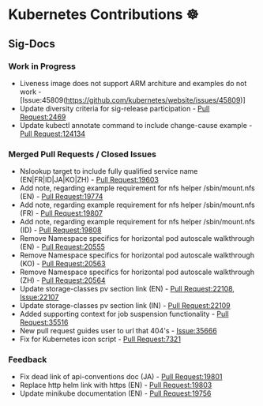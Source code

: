 # Kubernetes Contributions ☸️

## Sig-Docs

### Work in Progress

- Liveness image does not support ARM architure and examples do not work - [Issue:45809(https://github.com/kubernetes/website/issues/45809)]
- Update diversity criteria for sig-release participation - [Pull Request:2469](https://github.com/kubernetes/sig-release/pull/2469)
- Update kubectl annotate command to include change-cause example - [Pull Request:124134](https://github.com/kubernetes/kubernetes/pull/124134)

### Merged Pull Requests / Closed Issues

- Nslookup target to include fully qualified service name (EN|FR|ID|JA|KO|ZH) - [Pull Request:19603](https://github.com/kubernetes/website/pull/19603)
- Add note, regarding example requirement for nfs helper /sbin/mount.nfs (EN) - [Pull Request:19774](https://github.com/kubernetes/website/pull/19774)
- Add note, regarding example requirement for nfs helper /sbin/mount.nfs (FR) - [Pull Request:19807](https://github.com/kubernetes/website/pull/19807)
- Add note, regarding example requirement for nfs helper /sbin/mount.nfs (ID) - [Pull Request:19808](https://github.com/kubernetes/website/pull/19808)
- Remove Namespace specifics for horizontal pod autoscale walkthrough (EN) - [Pull Request:20555](https://github.com/kubernetes/website/pull/20555)
- Remove Namespace specifics for horizontal pod autoscale walkthrough (KO) - [Pull Request:20563](https://github.com/kubernetes/website/pull/20563)
- Remove Namespace specifics for horizontal pod autoscale walkthrough (ZH) - [Pull Request:20564](https://github.com/kubernetes/website/pull/20564)
- Update storage-classes pv section link (EN) - [Pull Request:22108](https://github.com/kubernetes/website/pull/22108), [Issue:22107](https://github.com/kubernetes/website/issues/22107)
- Update storage-classes pv section link (IN) - [Pull Request:22109](https://github.com/kubernetes/website/pull/22109)
- Added supporting context for job suspension functionality - [Pull Request:35516](https://github.com/kubernetes/website/pull/35516)
- New pull request guides user to url that 404's - [Issue:35666](https://github.com/kubernetes/website/issues/35666)
- Fix for Kubernetes icon script - [Pull Request:7321](https://github.com/kubernetes/community/pull/7321)

### Feedback

- Fix dead link of api-conventions doc (JA) - [Pull Request:19801](https://github.com/kubernetes/website/pull/19801)
- Replace http helm link with https (EN) - [Pull Request:19803](https://github.com/kubernetes/website/pull/19803)
- Update minikube documentation (EN) - [Pull Request:19756](https://github.com/kubernetes/website/pull/19756)
